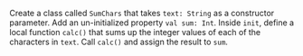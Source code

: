 

Create a class called `SumChars` that takes `text: String` as a constructor
parameter. Add an un-initialized property `val sum: Int`. Inside `init`, define
a local function `calc()` that sums up the integer values of each of the
characters in `text`. Call `calc()` and assign the result to `sum`.

